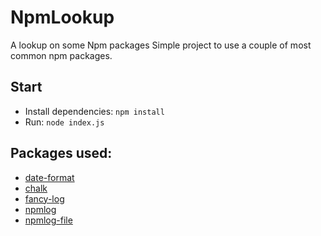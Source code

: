 # NpmLookup
A lookup on some Npm packages
Simple project to use a couple of most common npm packages.

## Start
- Install dependencies:
`npm install`
- Run:
`node index.js`

## Packages used:
- [date-format](https://www.npmjs.com/package/date-format)
- [chalk](https://www.npmjs.com/package/chalk)
- [fancy-log](https://www.npmjs.com/package/fancy-log)
- [npmlog](https://github.com/npm/npmlog)
- [npmlog-file](https://www.npmjs.com/package/npmlog-file)
